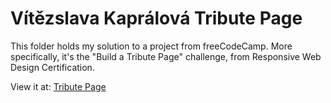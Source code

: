 # Vítězslava Kaprálová Tribute Page

This folder holds my solution to a project from freeCodeCamp.
More specifically, it's the "Build a Tribute Page" challenge, from Responsive Web Design Certification.

View it at: [Tribute Page](https://jonjmoreira.github.io/freeCodeCamp-projects/projects/responsive-web-design/viteszslava-kapralova-tribute/page.html)

